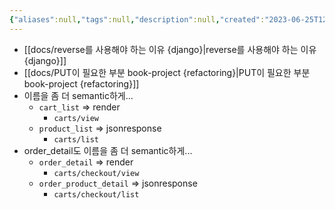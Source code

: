 ```yaml
---
{"aliases":null,"tags":null,"description":null,"created":"2023-06-25T12:13:32","updated":"2023-07-15T21:30:21","title":"20230625 book-project","dg-publish":true,"permalink":"/docs/20230625 book-project/","dgPassFrontmatter":true}
---
```


- [[docs/reverse를 사용해야 하는 이유 {django}\|reverse를 사용해야 하는 이유 {django}]]
- [[docs/PUT이 필요한 부분 book-project {refactoring}\|PUT이 필요한 부분 book-project {refactoring}]]
- 이름을 좀 더 semantic하게...
	- `cart_list` => render
		- `carts/view`
	- `product_list` => jsonresponse
		- `carts/list`
- order_detail도 이름을 좀 더 semantic하게...
	- `order_detail` => render
		- `carts/checkout/view`
	- `order_product_detail` => jsonresponse
		- `carts/checkout/list`
